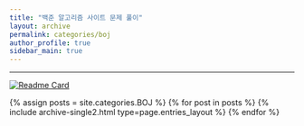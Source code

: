 ```yaml
---
title: "백준 알고리즘 사이트 문제 풀이"
layout: archive
permalink: categories/boj
author_profile: true
sidebar_main: true
---
```


<!-- 공백이 포함되어 있는 카테고리 이름의 경우 site.categories.['a b c'] 이런식으로! -->

***

[![Readme Card](https://github-readme-stats.vercel.app/api/pin/?username=soyeon001&repo=coding-test)](https://github.com/soyeon001/coding-test)

{% assign posts = site.categories.BOJ %}
{% for post in posts %} {% include archive-single2.html type=page.entries_layout %} {% endfor %}